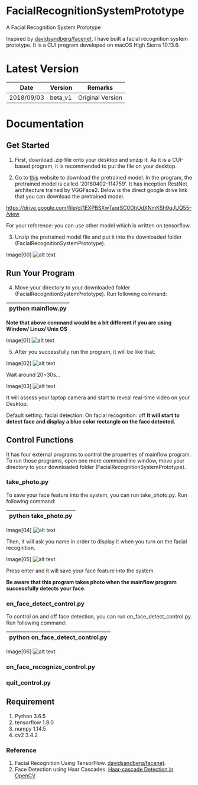 # FacialRecognitionSystemPrototype
A Facial Recognition System Prototype

Inspired by <a href = "https://github.com/davidsandberg/facenet"> davidsandberg/facenet</a>, I have built a facial recognition system prototype. It is a CUI program developed on macOS High Sierra 10.13.6. 

# Latest Version

| Date | Version | Remarks|
|----------|--------|-----------------|
|2018/09/03| beta_v1| Original Version|

# Documentation

## Get Started
1. First, download .zip file onto your desktop and unzip it. As it is a CUI-based program, it is recommended to put the file on your desktop.

2. Go to <a href = 'https://github.com/davidsandberg/facenet'>this</a> website to download the pretrained model. In the program, the pretrained model is called '20180402-114759'. It has inception RestNet architecture trained by VGGFace2. Below is the direct google drive link that you can download the pretrained model. 

<a href = 'https://drive.google.com/file/d/1EXPBSXwTaqrSC0OhUdXNmKSh9qJUQ55-/view'>https://drive.google.com/file/d/1EXPBSXwTaqrSC0OhUdXNmKSh9qJUQ55-/view</a>

For your reference:
  you can use other model which is written on tensorflow.
  
3. Unzip the pretrained model file and put it into the downloaded folder (FacialRecognitionSystemPrototype).

Image[00]
![alt text](https://raw.githubusercontent.com/timtimtimab/FacialRecognitionSystemPrototype/master/images/00.png)

## Run Your Program

4. Move your directory to your downloaded folder (FacialRecognitionSystemPrototype). Run following command:

| python mainflow.py|
|-------------------|

<b>Note that above command would be a bit different if you are using Window/ Linux/ Unix OS</b>

Image[01]
![alt text](https://raw.githubusercontent.com/timtimtimab/FacialRecognitionSystemPrototype/master/images/01.png)


5. After you successfully run the program, it will be like that:

Image[02]
![alt text](https://raw.githubusercontent.com/timtimtimab/FacialRecognitionSystemPrototype/master/images/02.png)

Wait around 20~30s...

Image[03]
![alt text](https://raw.githubusercontent.com/timtimtimab/FacialRecognitionSystemPrototype/master/images/03.png)

It will assess your laptop camera and start to reveal real-time video on your Desktop.

Default setting:
facial detection: On
facial recognition: off
<b>It will start to detect face and display a blue color rectangle on the face detected.</b>

## Control Functions

It has four external programs to control the properties of mainflow program. To run those programs, open one more commandline window, move your directory to your downloaded folder (FacialRecognitionSystemPrototype).

### take_photo.py
To save your face feature into the system, you can run take_photo.py. Run following command:

| python take_photo.py|
|---------------------|

Image[04]
![alt text](https://raw.githubusercontent.com/timtimtimab/FacialRecognitionSystemPrototype/master/images/04.png)

Then, it will ask you name in order to display it when you turn on the facial recognition.

Image[05]
![alt text](https://raw.githubusercontent.com/timtimtimab/FacialRecognitionSystemPrototype/master/images/05.png)

Press enter and it will save your face feature into the system.

<b>Be aware that this program takes photo when the mainflow program successfully detects your face.</b>

### on_face_detect_control.py

To control on and off face detection, you can run on_face_detect_control.py. Run following command:

| python on_face_detect_control.py|
|---------------------------------|

Image[06]
![alt text](https://raw.githubusercontent.com/timtimtimab/FacialRecognitionSystemPrototype/master/images/06.png)

### on_face_recognize_control.py


### quit_control.py



## Requirement
1. Python 3.6.5
2. tensorflow 1.9.0
3. numpy 1.14.5
4. cv2 3.4.2

### Reference

1. Facial Recognition Using TensorFlow. <a href = "https://github.com/davidsandberg/facenet"> davidsandberg/facenet</a>.
2. Face Detection using Haar Cascades. <a href = "https://docs.opencv.org/3.4.1/d7/d8b/tutorial_py_face_detection.html"> Haar-cascade Detection in OpenCV</a>.




